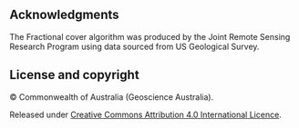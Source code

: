 ## Acknowledgments

The Fractional cover algorithm was produced by the Joint Remote Sensing Research Program using data sourced from US Geological Survey.

## License and copyright

&copy; Commonwealth of Australia (Geoscience Australia).

Released under [Creative Commons Attribution 4.0 International Licence](https://creativecommons.org/licenses/by/4.0/).

